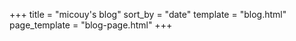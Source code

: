 +++
title = "micouy's blog"
sort_by = "date"
template = "blog.html"
page_template = "blog-page.html"
+++
